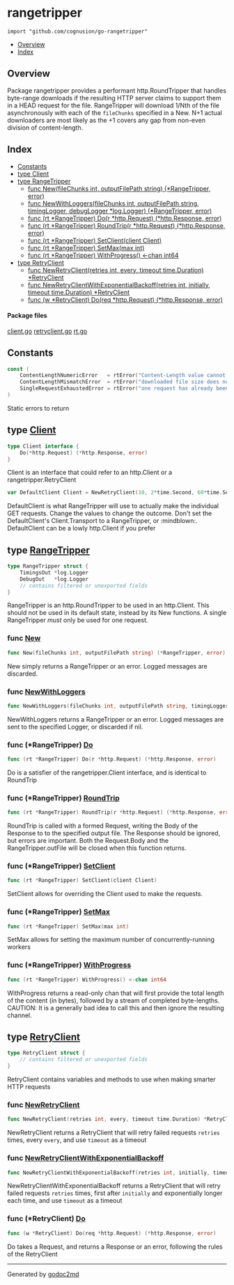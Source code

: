 

# rangetripper
`import "github.com/cognusion/go-rangetripper"`

* [Overview](#pkg-overview)
* [Index](#pkg-index)

## <a name="pkg-overview">Overview</a>
Package rangetripper provides a performant http.RoundTripper that handles byte-range downloads if
the resulting HTTP server claims to support them in a HEAD request for the file. RangeTripper will
download 1/Nth of the file asynchronously with each of the ``fileChunks`` specified in a New.
N+1 actual downloaders are most likely as the +1 covers any gap from non-even division of content-length.




## <a name="pkg-index">Index</a>
* [Constants](#pkg-constants)
* [type Client](#Client)
* [type RangeTripper](#RangeTripper)
  * [func New(fileChunks int, outputFilePath string) (*RangeTripper, error)](#New)
  * [func NewWithLoggers(fileChunks int, outputFilePath string, timingLogger, debugLogger *log.Logger) (*RangeTripper, error)](#NewWithLoggers)
  * [func (rt *RangeTripper) Do(r *http.Request) (*http.Response, error)](#RangeTripper.Do)
  * [func (rt *RangeTripper) RoundTrip(r *http.Request) (*http.Response, error)](#RangeTripper.RoundTrip)
  * [func (rt *RangeTripper) SetClient(client Client)](#RangeTripper.SetClient)
  * [func (rt *RangeTripper) SetMax(max int)](#RangeTripper.SetMax)
  * [func (rt *RangeTripper) WithProgress() &lt;-chan int64](#RangeTripper.WithProgress)
* [type RetryClient](#RetryClient)
  * [func NewRetryClient(retries int, every, timeout time.Duration) *RetryClient](#NewRetryClient)
  * [func NewRetryClientWithExponentialBackoff(retries int, initially, timeout time.Duration) *RetryClient](#NewRetryClientWithExponentialBackoff)
  * [func (w *RetryClient) Do(req *http.Request) (*http.Response, error)](#RetryClient.Do)


#### <a name="pkg-files">Package files</a>
[client.go](https://github.com/cognusion/go-rangetripper/tree/master/client.go) [retryclient.go](https://github.com/cognusion/go-rangetripper/tree/master/retryclient.go) [rt.go](https://github.com/cognusion/go-rangetripper/tree/master/rt.go)


## <a name="pkg-constants">Constants</a>
``` go
const (
    ContentLengthNumericError   = rtError("Content-Length value cannot be converted to a number")
    ContentLengthMismatchError  = rtError("downloaded file size does not match content-length")
    SingleRequestExhaustedError = rtError("one request has already been made with this RangeTripper")
)
```
Static errors to return





## <a name="Client">type</a> [Client](https://github.com/cognusion/go-rangetripper/tree/master/client.go?s=500:568#L14)
``` go
type Client interface {
    Do(*http.Request) (*http.Response, error)
}
```
Client is an interface that could refer to an http.Client or a rangetripper.RetryClient


``` go
var DefaultClient Client = NewRetryClient(10, 2*time.Second, 60*time.Second)
```
DefaultClient is what RangeTripper will use to actually make the individual GET requests.
Change the values to change the outcome. Don't set the DefaultClient's Client.Transport
to a RangeTripper, or :mindblown:. DefaultClient can be a lowly http.Client if you prefer










## <a name="RangeTripper">type</a> [RangeTripper](https://github.com/cognusion/go-rangetripper/tree/master/rt.go?s=1419:1718#L47)
``` go
type RangeTripper struct {
    TimingsOut *log.Logger
    DebugOut   *log.Logger
    // contains filtered or unexported fields
}

```
RangeTripper is an http.RoundTripper to be used in an http.Client.
This should not be used in its default state, instead by its New functions.
A single RangeTripper *must* only be used for one request.







### <a name="New">func</a> [New](https://github.com/cognusion/go-rangetripper/tree/master/rt.go?s=1801:1871#L64)
``` go
func New(fileChunks int, outputFilePath string) (*RangeTripper, error)
```
New simply returns a RangeTripper or an error. Logged messages are discarded.


### <a name="NewWithLoggers">func</a> [NewWithLoggers](https://github.com/cognusion/go-rangetripper/tree/master/rt.go?s=2063:2183#L69)
``` go
func NewWithLoggers(fileChunks int, outputFilePath string, timingLogger, debugLogger *log.Logger) (*RangeTripper, error)
```
NewWithLoggers returns a RangeTripper or an error. Logged messages are sent to the specified Logger, or discarded if nil.





### <a name="RangeTripper.Do">func</a> (\*RangeTripper) [Do](https://github.com/cognusion/go-rangetripper/tree/master/rt.go?s=7401:7468#L246)
``` go
func (rt *RangeTripper) Do(r *http.Request) (*http.Response, error)
```
Do is a satisfier of the rangetripper.Client interface, and is identical to RoundTrip




### <a name="RangeTripper.RoundTrip">func</a> (\*RangeTripper) [RoundTrip](https://github.com/cognusion/go-rangetripper/tree/master/rt.go?s=3859:3933#L132)
``` go
func (rt *RangeTripper) RoundTrip(r *http.Request) (*http.Response, error)
```
RoundTrip is called with a formed Request, writing the Body of the Response to
to the specified output file. The Response should be ignored, but
errors are important. Both the Request.Body and the RangeTripper.outFile will be
closed when this function returns.




### <a name="RangeTripper.SetClient">func</a> (\*RangeTripper) [SetClient](https://github.com/cognusion/go-rangetripper/tree/master/rt.go?s=2874:2922#L103)
``` go
func (rt *RangeTripper) SetClient(client Client)
```
SetClient allows for overriding the Client used to make the requests.




### <a name="RangeTripper.SetMax">func</a> (\*RangeTripper) [SetMax](https://github.com/cognusion/go-rangetripper/tree/master/rt.go?s=3028:3067#L108)
``` go
func (rt *RangeTripper) SetMax(max int)
```
SetMax allows for setting the maximum number of concurrently-running workers




### <a name="RangeTripper.WithProgress">func</a> (\*RangeTripper) [WithProgress](https://github.com/cognusion/go-rangetripper/tree/master/rt.go?s=3443:3494#L121)
``` go
func (rt *RangeTripper) WithProgress() <-chan int64
```
WithProgress returns a read-only chan that will first provide the total length of the content (in bytes),
followed by a stream of completed byte-lengths. CAUTION: It is a generally bad idea to call this and then
ignore the resulting channel.




## <a name="RetryClient">type</a> [RetryClient](https://github.com/cognusion/go-rangetripper/tree/master/retryclient.go?s=193:291#L12)
``` go
type RetryClient struct {
    // contains filtered or unexported fields
}

```
RetryClient contains variables and methods to use when making smarter HTTP requests







### <a name="NewRetryClient">func</a> [NewRetryClient](https://github.com/cognusion/go-rangetripper/tree/master/retryclient.go?s=437:512#L20)
``` go
func NewRetryClient(retries int, every, timeout time.Duration) *RetryClient
```
NewRetryClient returns a RetryClient that will retry failed requests ``retries`` times, every ``every``,
and use ``timeout`` as a timeout


### <a name="NewRetryClientWithExponentialBackoff">func</a> [NewRetryClientWithExponentialBackoff](https://github.com/cognusion/go-rangetripper/tree/master/retryclient.go?s=895:996#L33)
``` go
func NewRetryClientWithExponentialBackoff(retries int, initially, timeout time.Duration) *RetryClient
```
NewRetryClientWithExponentialBackoff returns a RetryClient that will retry failed requests ``retries`` times,
first after ``initially`` and exponentially longer each time, and use ``timeout`` as a timeout





### <a name="RetryClient.Do">func</a> (\*RetryClient) [Do](https://github.com/cognusion/go-rangetripper/tree/master/retryclient.go?s=1272:1339#L44)
``` go
func (w *RetryClient) Do(req *http.Request) (*http.Response, error)
```
Do takes a Request, and returns a Response or an error, following the rules of the RetryClient








- - -
Generated by [godoc2md](http://godoc.org/github.com/cognusion/godoc2md)
